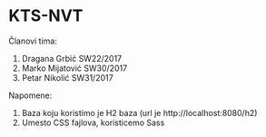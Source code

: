 # KTS-NVT
Članovi tima:
1. Dragana Grbić SW22/2017
2. Marko Mijatović SW30/2017
3. Petar Nikolić SW31/2017

Napomene:
1. Baza koju koristimo je H2 baza (url je http://localhost:8080/h2)
2. Umesto CSS fajlova, koristicemo Sass
